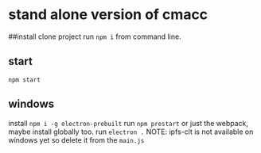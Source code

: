 # stand alone version of cmacc

##install
clone project
run `npm i` from command line.

## start
`npm start`

## windows
install `npm i -g electron-prebuilt`
run `npm prestart` or just the webpack, maybe install globally too.
run `electron .` 
NOTE: ipfs-clt is not available on windows yet so delete it from the `main.js`